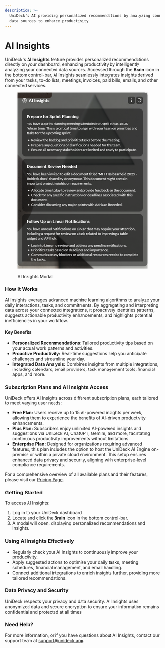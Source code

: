```yaml
---
description: >-
  UniDeck's AI providing personalized recommendations by analyzing connected
  data sources to enhance productivity
---
```


# AI Insights

​UniDeck's **AI Insights** feature provides personalized recommendations directly on your dashboard, enhancing productivity by intelligently analyzing your connected data sources. Accessed through the **Brain** icon in the bottom control-bar, AI Insights seamlessly integrates insights derived from your tasks, to-do lists, meetings, invoices, paid bills, emails, and other connected services.​

<figure><img src="../../.gitbook/assets/Screen Shot 2025-04-07 at 19.12.07 (1).png" alt=""><figcaption><p>AI Insights Modal</p></figcaption></figure>

### How It Works

AI Insights leverages advanced machine learning algorithms to analyze your daily interactions, tasks, and commitments. By aggregating and interpreting data across your connected integrations, it proactively identifies patterns, suggests actionable productivity enhancements, and highlights potential inefficiencies in your workflow.​

#### Key Benefits

* **Personalized Recommendations:** Tailored productivity tips based on your actual work patterns and activities.​
* **Proactive Productivity:** Real-time suggestions help you anticipate challenges and streamline your day.​
* **Integrated Data Analysis:** Combines insights from multiple integrations, including calendars, email providers, task management tools, financial apps, and more.​

### Subscription Plans and AI Insights Access

UniDeck offers AI Insights across different subscription plans, each tailored to meet varying user needs:​

* **Free Plan:** Users receive up to 15 AI-powered insights per week, allowing them to experience the benefits of AI-driven productivity enhancements.​
* **Plus Plan:** Subscribers enjoy unlimited AI-powered insights and suggestions via UniDeck AI, ChatGPT, Gemini, and more, facilitating continuous productivity improvements without limitations.​
* **Enterprise Plan:** Designed for organizations requiring advanced features, this plan includes the option to host the UniDeck AI Engine on-premise or within a private cloud environment. This setup ensures enhanced data privacy and security, aligning with enterprise-level compliance requirements.​

For a comprehensive overview of all available plans and their features, please visit our [Pricing Page](https://unideck.app/pricing).​

### Getting Started

To access AI Insights:

1. Log in to your UniDeck dashboard.​
2. Locate and click the **Brain** icon in the bottom control-bar.​
3. A modal will open, displaying personalized recommendations and insights.​

### Using AI Insights Effectively

* Regularly check your AI Insights to continuously improve your productivity.​
* Apply suggested actions to optimize your daily tasks, meeting schedules, financial management, and email handling.​
* Connect additional integrations to enrich insights further, providing more tailored recommendations.​

### Data Privacy and Security

UniDeck respects your privacy and data security. AI Insights uses anonymized data and secure encryption to ensure your information remains confidential and protected at all times.​

### Need Help?

For more information, or if you have questions about AI Insights, contact our support team at [support@unideck.app](mailto:support@unideck.app).​

